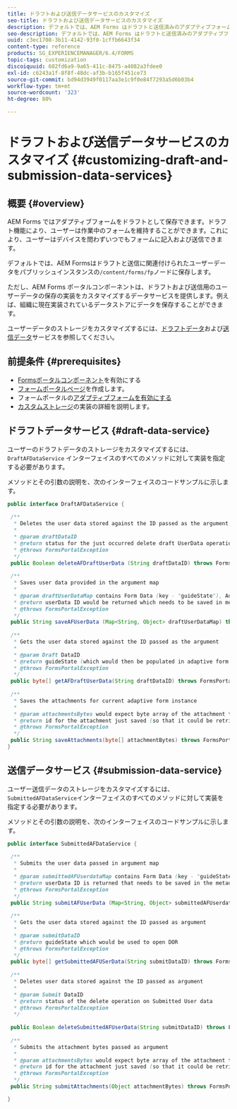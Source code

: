 ```yaml
---
title: ドラフトおよび送信データサービスのカスタマイズ
seo-title: ドラフトおよび送信データサービスのカスタマイズ
description: デフォルトでは、AEM Forms はドラフトと送信済みのアダプティブフォームをパブリッシュインスタンスのデフォルトのノードに保存します。ただし、AEM Forms のドラフトと送信データサービスを設定することにより、ドラフトおよび送信済みアダプティブフォームのストレージをカスタマイズできます。
seo-description: デフォルトでは、AEM Forms はドラフトと送信済みのアダプティブフォームをパブリッシュインスタンスのデフォルトのノードに保存します。ただし、AEM Forms のドラフトと送信データサービスを設定することにより、ドラフトおよび送信済みアダプティブフォームのストレージをカスタマイズできます。
uuid: c3ec1708-3b11-4142-93f0-1cffb6643f34
content-type: reference
products: SG_EXPERIENCEMANAGER/6.4/FORMS
topic-tags: customization
discoiquuid: 602fd6a9-9a65-411c-8475-a4082a3fdee0
exl-id: c6243a1f-8f8f-48dc-af3b-b165f451ce73
source-git-commit: bd94d3949f0117aa3e1c9f0e84f7293a5d6b03b4
workflow-type: tm+mt
source-wordcount: '323'
ht-degree: 80%

---
```


# ドラフトおよび送信データサービスのカスタマイズ  {#customizing-draft-and-submission-data-services}

## 概要 {#overview}

AEM Forms ではアダプティブフォームをドラフトとして保存できます。ドラフト機能により、ユーザーは作業中のフォームを維持することができます。これにより、ユーザーはデバイスを問わずいつでもフォームに記入および送信できます。

デフォルトでは、AEM Formsはドラフトと送信に関連付けられたユーザーデータをパブリッシュインスタンスの`/content/forms/fp`ノードに保存します。

ただし、AEM Forms ポータルコンポーネントは、ドラフトおよび送信用のユーザーデータの保存の実装をカスタマイズするデータサービスを提供します。例えば、組織に現在実装されているデータストアにデータを保存することができます。

ユーザーデータのストレージをカスタマイズするには、[ドラフトデータ](/help/forms/using/custom-draft-submission-data-services.md#p-draft-data-service-p)および[送信データ](/help/forms/using/custom-draft-submission-data-services.md#p-submission-data-service-p)サービスを参照してください。

## 前提条件 {#prerequisites}

* [Formsポータルコンポーネント](/help/forms/using/enabling-forms-portal-components.md)を有効にする
* [フォームポータルページ](/help/forms/using/creating-form-portal-page.md)を作成します。
* フォームポータルの[アダプティブフォームを有効にする](/help/forms/using/draft-submission-component.md)
* [カスタムストレージ](/help/forms/using/draft-submission-component.md#customizing-the-storage)の実装の詳細を説明します。

## ドラフトデータサービス {#draft-data-service}

ユーザーのドラフトデータのストレージをカスタマイズするには、`DraftAFDataService` インターフェイスのすべてのメソッドに対して実装を指定する必要があります。

メソッドとその引数の説明を、次のインターフェイスのコードサンプルに示します。

```java
public interface DraftAFDataService {
 
 /**
  * Deletes the user data stored against the ID passed as the argument
  * 
  * @param draftDataID
  * @return status for the just occurred delete draft UserData operation 
  * @throws FormsPortalException
  */
 public Boolean deleteAFDraftUserData (String draftDataID) throws FormsPortalException;
 
 /**
  * Saves user data provided in the argument map
  * 
  * @param draftUserDataMap contains Form Data (key - "guideState"), Adaptive Form Name (Key - "guideName"), and Draft DataID (Key - "userDataID") in case of update
  * @return userData ID would be returned which needs to be saved in metadata node 
  * @throws FormsPortalException
  */
 public String saveAFUserData (Map<String, Object> draftUserDataMap) throws FormsPortalException;
 
 /**
  * Gets the user data stored against the ID passed as the argument
  * 
  * @param Draft DataID
  * @return guideState (which would then be populated in adaptive form to reload the draft) which is stored against draftDataID
  * @throws FormsPortalException
  */
 public byte[] getAFDraftUserData(String draftDataID) throws FormsPortalException;
 
 /**
  * Saves the attachments for current adaptive form instance 
  * 
  * @param attachmentsBytes would expect byte array of the attachment to be saved
  * @return id for the attachment just saved (so that it could be retrieved later)
  * @throws FormsPortalException
  */
 public String saveAttachments(byte[] attachmentBytes) throws FormsPortalException;
}
```

## 送信データサービス  {#submission-data-service}

ユーザー送信データのストレージをカスタマイズするには、`SubmittedAFDataService`インターフェイスのすべてのメソッドに対して実装を指定する必要があります。

メソッドとその引数の説明を、次のインターフェイスのコードサンプルに示します。

```java
public interface SubmittedAFDataService {
 
 /**
  * Submits the user data passed in argument map
  * 
  * @param submittedAFUserdataMap contains Form Data (key - "guideState"), Adaptive Form Name (Key - "guideName"), and Draft DataID (Key - "userDataID")
  * @return userData ID is returned that needs to be saved in the metadata node
  * @throws FormsPortalException
  */
 public String submitAFUserData (Map<String, Object> submittedAFUserdataMap) throws FormsPortalException;
 
 /**
  * Gets the user data stored against the ID passed as argument
  * 
  * @param submitDataID
  * @return guideState which would be used to open DOR
  * @throws FormsPortalException
  */
 public byte[] getSubmittedAFUSerData(String submitDataID) throws FormsPortalException;
 
 /**
  * Deletes user data stored against the ID passed as argument
  * 
  * @param Submit DataID
  * @return status of the delete operation on Submitted User data
  * @throws FormsPortalException
  */
 
 public Boolean deleteSubmittedAFUserData(String submitDataID) throws FormsPortalException;
 
 /**
  * Submits the attachment bytes passed as argument
  * 
  * @param attachmentsBytes would expect byte array of the attachment to be saved
  * @return id for the attachment just saved (so that it could be retrieved later) 
  * @throws FormsPortalException
  */
 public String submitAttachments(Object attachmentBytes) throws FormsPortalException;

}
```
